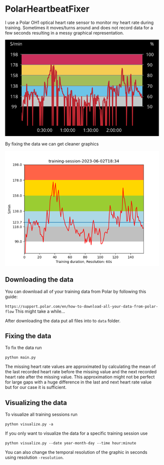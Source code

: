 # PolarHeartbeatFixer

I use a Polar OH1 optical heart rate sensor to monitor my heart rate during training. Sometimes it moves/turns around and does not record data for a few seconds resulting in a messy graphical representation. 

![Alt text](https://github.com/mawa00006/PolarHearbeatFixer/blob/main/images/PolarHeartbeat.jpg?raw=true)

By fixing the data we can get cleaner graphics

![Alt text](https://github.com/mawa00006/PolarHearbeatFixer/blob/main/plots/training-session-2023-06-02T18:34_res_60s.png?raw=true)

## Downloading the data

You can download all of your training data from Polar by following this guide:

`https://support.polar.com/en/how-to-download-all-your-data-from-polar-flow`
This might take a while...

After downloading the data put all files into to `data` folder.


## Fixing the data

To fix the data run

`python main.py`

The missing heart rate values are approximated by calculating the mean of the last recorded heart rate before the missing value and the next recorded heart rate after the missing value. This approximation might not be perfect for large gaps with a huge difference in the last and next heart rate value but for our case it is sufficient.

## Visualizing the data

To visualize all training sessions run

`python visualize.py -a`

If you only want to visualize the data for a specific training session use

`python visualize.py --date year-month-day --time hour:minute`

You can also change the temporal resolution of the graphic in seconds using resolution `-resolution`. 




